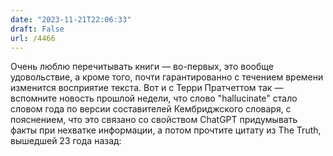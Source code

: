 ```yaml
---
date: "2023-11-21T22:06:33"
draft: False
url: /4466
---
```


Очень люблю перечитывать книги — во-первых, это вообще удовольствие, а кроме того, почти гарантированно с течением времени изменится восприятие текста. Вот и с Терри Пратчеттом так — вспомните новость прошлой недели, что слово "hallucinate" стало словом года по версии составителей Кембриджского словаря, с пояснением, что это связано со свойством ChatGPT придумывать факты при нехватке информации, а потом прочтите цитату из The Truth, вышедшей 23 года назад:
